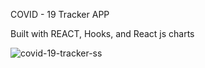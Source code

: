 COVID - 19 Tracker APP

Built with REACT, Hooks, and React js charts

<img src="https://i.imgur.com/VrZJN4S.png" alt="covid-19-tracker-ss" />